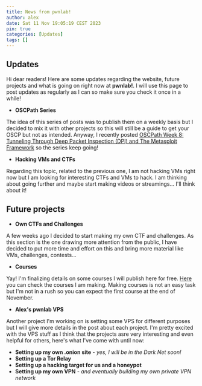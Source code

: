 ```yaml
---
title: News from pwnlab!
author: alex
date: Sat 11 Nov 19:05:19 CEST 2023
pin: true
categories: [Updates]
tags: []
---
```


## Updates

Hi dear readers! Here are some updates regarding the website, future projects and what is going on right now at **pwnlab!**. I will use this page to post updates as regularly as I can so make sure you check it once in a while!

- **OSCPath Series**

The idea of this series of posts was to publish them on a weekly basis but I decided to mix it with other projects so this will still be a guide to get your OSCP but not as intended. Anyway, I recently posted [OSCPath Week 8: Tunneling Through Deep Packet Inspection (DPI) and The Metasploit Framework](/posts/oscpath-week-8-tunneling-deep-packet-inspection-metasploit-framework/) so the series keep going!

- **Hacking VMs and CTFs**

Regarding this topic, related to the previous one, I am not hacking VMs right now but I am looking for interesting CTFs and VMs to hack. I am thinking about going further and maybe start making videos or streamings... I'll think about it!

## Future projects

- **Own CTFs and Challenges**

A few weeks ago I decided to start making my own CTF and challenges. As this section is the one drawing more attention from the public, I have decided to put more time and effort on this and bring more material like VMs, challenges, contests...

- **Courses**

Yay! I'm finalizing details on some courses I will publish here for free. [Here](/courses/) you can check the courses I am making. Making courses is not an easy task but I'm not in a rush so you can expect the first course at the end of November.

- **Alex's pwnlab VPS**

Another project I'm working on is setting some VPS for different purposes but I will give more details in the post about each project. I'm pretty excited with the VPS stuff as I think that the projects asre very interesting and even helpful for others, here's what I've come with until now:

- **Setting up my own .onion site** *- yes, I will be in the Dark Net soon!*
- **Setting up a Tor Relay**
- **Setting up a hacking target for us and a honeypot**
- **Setting up my own VPN** *- and eventually building my own private VPN network*
